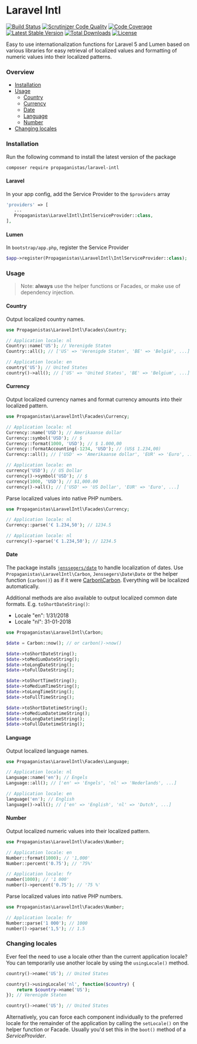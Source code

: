 # Laravel Intl

[![Build Status](https://travis-ci.org/Propaganistas/Laravel-Intl.svg?branch=master)](https://travis-ci.org/Propaganistas/Laravel-Intl)
[![Scrutinizer Code Quality](https://scrutinizer-ci.com/g/Propaganistas/Laravel-Intl/badges/quality-score.png?b=master)](https://scrutinizer-ci.com/g/Propaganistas/Laravel-Intl/?branch=master)
[![Code Coverage](https://scrutinizer-ci.com/g/Propaganistas/Laravel-Intl/badges/coverage.png?b=master)](https://scrutinizer-ci.com/g/Propaganistas/Laravel-Intl/?branch=master)
[![Latest Stable Version](https://poser.pugx.org/propaganistas/laravel-intl/v/stable)](https://packagist.org/packages/propaganistas/laravel-intl)
[![Total Downloads](https://poser.pugx.org/propaganistas/laravel-intl/downloads)](https://packagist.org/packages/propaganistas/laravel-intl)
[![License](https://poser.pugx.org/propaganistas/laravel-intl/license)](https://packagist.org/packages/propaganistas/laravel-intl)

Easy to use internationalization functions for Laravel 5 and Lumen based on various libraries for easy retrieval of
localized values and formatting of numeric values into their localized patterns.

### Overview

* [Installation](#installation)
* [Usage](#usage)
    * [Country](#country)
    * [Currency](#currency)
    * [Date](#date)
    * [Language](#language)
    * [Number](#number)
* [Changing locales](#changing-locales)
    
### Installation

Run the following command to install the latest version of the package

```bash
composer require propaganistas/laravel-intl
```

#### Laravel
In your app config, add the Service Provider to the `$providers` array

 ```php
'providers' => [
    ...
    Propaganistas\LaravelIntl\IntlServiceProvider::class,
],
```

#### Lumen
In `bootstrap/app.php`, register the Service Provider

 ```php
$app->register(Propaganistas\LaravelIntl\IntlServiceProvider::class);
```

### Usage

> Note: **always** use the helper functions or Facades, or make use of dependency injection.

#### Country

Output localized country names.
```php
use Propaganistas\LaravelIntl\Facades\Country;

// Application locale: nl
Country::name('US'); // Verenigde Staten
Country::all(); // ['US' => 'Verenigde Staten', 'BE' => 'België', ...]
```

```php
// Application locale: en
country('US'); // United States
country()->all(); // ['US' => 'United States', 'BE' => 'Belgium', ...]
```

#### Currency

Output localized currency names and format currency amounts into their localized pattern.

```php
use Propaganistas\LaravelIntl\Facades\Currency;

// Application locale: nl
Currency::name('USD'); // Amerikaanse dollar
Currency::symbol('USD'); // $
Currency::format(1000, 'USD'); // $ 1.000,00
Currency::formatAccounting(-1234, 'USD'); // (US$ 1.234,00)
Currency::all(); // ['USD' => 'Amerikaanse dollar', 'EUR' => 'Euro', ...]
```

```php
// Application locale: en
currency('USD'); // US Dollar
currency()->symbol('USD'); // $
currency(1000, 'USD'); // $1,000.00
currency()->all(); // ['USD' => 'US Dollar', 'EUR' => 'Euro', ...]
```

Parse localized values into native PHP numbers.

```php
use Propaganistas\LaravelIntl\Facades\Currency;

// Application locale: nl
Currency::parse('€ 1.234,50'); // 1234.5
```

```php
// Application locale: nl
currency()->parse('€ 1.234,50'); // 1234.5
```

#### Date

The package installs [`jenssegers/date`](https://github.com/jenssegers/date) to handle localization of dates. Use `Propaganistas\LaravelIntl\Carbon`, `Jenssegers\Date\Date` or the helper function (`carbon()`) as if it were [Carbon\Carbon](http://carbon.nesbot.com). Everything will be localized automatically.

Additional methods are also available to output localized common date formats. E.g. `toShortDateString()`:

* Locale "en": 1/31/2018
* Locale "nl": 31-01-2018

````php
use Propaganistas\LaravelIntl\Carbon;

$date = Carbon::now(); // or carbon()->now()

$date->toShortDateString();
$date->toMediumDateString();
$date->toLongDateString();
$date->toFullDateString();

$date->toShortTimeString();
$date->toMediumTimeString();
$date->toLongTimeString();
$date->toFullTimeString();

$date->toShortDatetimeString();
$date->toMediumDatetimeString();
$date->toLongDatetimeString();
$date->toFullDatetimeString();
````

#### Language

Output localized language names.

```php
use Propaganistas\LaravelIntl\Facades\Language;

// Application locale: nl
Language::name('en'); // Engels
Language::all(); // ['en' => 'Engels', 'nl' => 'Nederlands', ...]
```

```php
// Application locale: en
language('en'); // English
language()->all(); // ['en' => 'English', 'nl' => 'Dutch', ...]
```

#### Number

Output localized numeric values into their localized pattern.

```php
use Propaganistas\LaravelIntl\Facades\Number;

// Application locale: en
Number::format(1000); // '1,000'
Number::percent('0.75'); // '75%'
```

```php
// Application locale: fr
number(1000); // '1 000'
number()->percent('0.75'); // '75 %'
```

Parse localized values into native PHP numbers.

```php
use Propaganistas\LaravelIntl\Facades\Number;

// Application locale: fr
Number::parse('1 000'); // 1000
number()->parse('1,5'); // 1.5
```

### Changing locales

Ever feel the need to use a locale other than the current application locale? You can temporarily use another locale by using the `usingLocale()` method.

```php
country()->name('US'); // United States

country()->usingLocale('nl', function($country) {
    return $country->name('US');
}); // Verenigde Staten

country()->name('US'); // United States
```

Alternatively, you can force each component individually to the preferred locale for the remainder of the application by calling the `setLocale()` on the helper function or Facade.
Usually you'd set this in the `boot()` method of a *ServiceProvider*.
